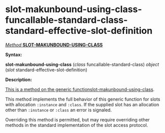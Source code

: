 slot-makunbound-using-class-funcallable-standard-class-standard-effective-slot-definition
=========================================================================================

[*Method* **SLOT-MAKUNBOUND-USING-CLASS**]()

**Syntax:**

**slot-makunbound-using-class** (*class* funcallable-standard-class) *object* (*slot* standard-effective-slot-definition)

**Description:**

[This is a method on the generic function]()[slot-makunbound-using-class](slot-makunbound-using-class.md).

This method implements the full behavior of this generic function for slots with allocation `:instance` and `:class`. If the supplied slot has an allocation other than `:instance` or `:class` an error is signaled.

Overriding this method is permitted, but may require overriding other methods in the standard implementation of the slot access protocol.
